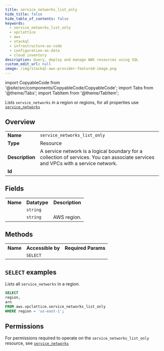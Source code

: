 ```yaml
---
title: service_networks_list_only
hide_title: false
hide_table_of_contents: false
keywords:
  - service_networks_list_only
  - vpclattice
  - aws
  - stackql
  - infrastructure-as-code
  - configuration-as-data
  - cloud inventory
description: Query, deploy and manage AWS resources using SQL
custom_edit_url: null
image: /img/stackql-aws-provider-featured-image.png
---
```


import CopyableCode from '@site/src/components/CopyableCode/CopyableCode';
import Tabs from '@theme/Tabs';
import TabItem from '@theme/TabItem';

Lists <code>service_networks</code> in a region or regions, for all properties use <a href="/services/serviceName/service_networks/"><code>service_networks</code></a>

## Overview
<table>
<tbody>
<tr><td><b>Name</b></td><td><code>service_networks_list_only</code></td></tr>
<tr><td><b>Type</b></td><td>Resource</td></tr>
<tr><td><b>Description</b></td><td>A service network is a logical boundary for a collection of services. You can associate services and VPCs with a service network.</td></tr>
<tr><td><b>Id</b></td><td><CopyableCode code="aws.vpclattice.service_networks_list_only" /></td></tr>
</tbody>
</table>

## Fields
<table>
<tbody>
<tr><th>Name</th><th>Datatype</th><th>Description</th></tr><tr><td><CopyableCode code="arn" /></td><td><code>string</code></td><td></td></tr>
<tr><td><CopyableCode code="region" /></td><td><code>string</code></td><td>AWS region.</td></tr>
</tbody>
</table>

## Methods

<table>
<tbody>
  <tr>
    <th>Name</th>
    <th>Accessible by</th>
    <th>Required Params</th>
  </tr>
  <tr>
    <td><CopyableCode code="list_resources" /></td>
    <td><code>SELECT</code></td>
    <td><CopyableCode code="region" /></td>
  </tr>
</tbody>
</table>

## `SELECT` examples
Lists all <code>service_networks</code> in a region.
```sql
SELECT
region,
arn
FROM aws.vpclattice.service_networks_list_only
WHERE region = 'us-east-1';
```


## Permissions

For permissions required to operate on the <code>service_networks_list_only</code> resource, see <a href="/services/vpclattice/service_networks/#permissions"><code>service_networks</code></a>

